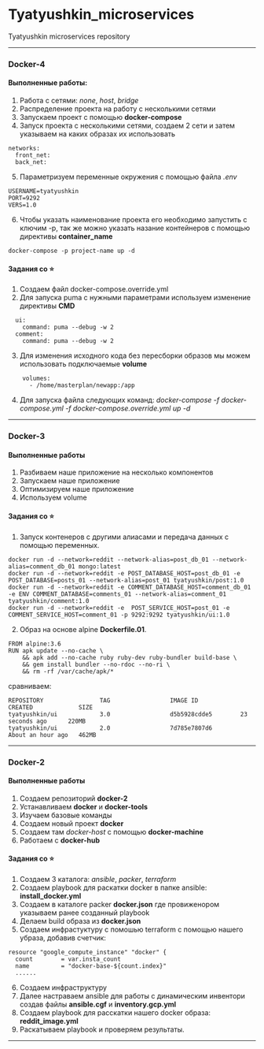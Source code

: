 # Tyatyushkin_microservices
Tyatyushkin microservices repository

---
### Docker-4

#### Выполненные работы:

1. Работа с сетями: *none*, *host*, *bridge*
2. Распределение проекта на работу с несколькими сетями
3. Запускаем проект с помощью **docker-compose**
4. Запуск проекта с несколькими сетями, создаем 2 сети и затем указываем на каких образах их использовать
```
networks:
  front_net:
  back_net:
```
5. Параметризуем переменные окружения с помощью файла *.env*
```
USERNAME=tyatyushkin
PORT=9292
VERS=1.0
```
6. Чтобы указать наименование проекта его необходимо запустить с ключим -p, так же можно указать назание контейнеров с помощью директивы **container_name**
```
docker-compose -p project-name up -d
```

#### Задания со ⭐
1. Создаем файл docker-compose.override.yml
2. Для запуска puma с нужными параметрами используем изменение директивы **CMD**
```
  ui:
    command: puma --debug -w 2
  comment:
    command: puma --debug -w 2
```
3. Для изменения исходного кода без пересборки образов мы можем использовать подключаемые **volume**
```
    volumes:
      - /home/masterplan/newapp:/app
```
4. Для запуска файла следующих команд: *docker-compose -f docker-compose.yml -f docker-compose.override.yml up -d*

---
### Docker-3

#### Выполненные работы

1. Разбиваем наше приложение на несколько компонентов
2. Запускаем наше приложение
3. Оптимизируем наше приложение
4. Используем volume

#### Задания со ⭐
1. Запуск контенеров с другими алиасами и передача данных с помощью переменных.
```
docker run -d --network=reddit --network-alias=post_db_01 --network-alias=comment_db_01 mongo:latest
docker run -d --network=reddit -e POST_DATABASE_HOST=post_db_01 -e POST_DATABASE=posts_01 --network-alias=post_01 tyatyushkin/post:1.0 
docker run -d --network=reddit -e COMMENT_DATABASE_HOST=comment_db_01 -e ENV COMMENT_DATABASE=comments_01 --network-alias=comment_01 tyatyushkin/comment:1.0
docker run -d --network=reddit -e  POST_SERVICE_HOST=post_01 -e COMMENT_SERVICE_HOST=comment_01 -p 9292:9292 tyatyushkin/ui:1.0
```
2. Образ на основе alpine **Dockerfile.01**.
```
FROM alpine:3.6
RUN apk update --no-cache \
    && apk add --no-cache ruby ruby-dev ruby-bundler build-base \
    && gem install bundler --no-rdoc --no-ri \
    && rm -rf /var/cache/apk/*
```
сравниваем:
```
REPOSITORY                TAG                 IMAGE ID            CREATED             SIZE
tyatyushkin/ui            3.0                 d5b5928cdde5        23 seconds ago      220MB
tyatyushkin/ui            2.0                 7d785e7807d6        About an hour ago   462MB
```
---

### Docker-2

#### Выполненные работы

1. Создаем репозиторий **docker-2**
2. Устанавливаем **docker** и **docker-tools**
3. Изучаем базовые команды
4. Создаем новый проект **docker**
5. Создаем там *docker-host* с помощью **docker-machine**
6. Работаем с **docker-hub**

#### Задания со ⭐

1. Создаем 3 каталога: *ansible*, *packer*, *terraform*
2. Создаем playbook	 для раскатки docker в папке ansible: **install_docker.yml**
3. Создаем в каталоге packer **docker.json** где провиженором указываем ранее созданный playbook
4. Делаем build образа из **docker.json**
5. Создаем инфрастуктуру с помошью terraform с помощью нашего убраза, добавив счетчик:
```
resource "google_compute_instance" "docker" {
  count        = var.insta_count
  name         = "docker-base-${count.index}"
  ......
```
6. Создаем инфраструктуру
7. Далее настраваем ansible для работы с динамическим инвентори создав файлы **ansible.cgf** и **inventory.gcp.yml**
8. Создаем playbook для расскатки нашего docker образа: **reddit_image.yml**
9. Раскатываем playbook и проверяем результаты.

---

